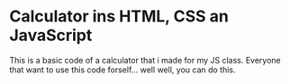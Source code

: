 # Calculator ins HTML, CSS an JavaScript
This is a basic code of a calculator that i made for my JS class. Everyone that want to use this code forself... well well, you can do this.
